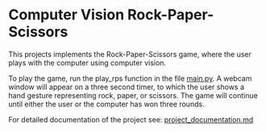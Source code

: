 # Computer Vision Rock-Paper-Scissors

This projects implements the Rock-Paper-Scissors game, where the user plays with the computer using computer vision.

To play the game, run the play_rps function in the file [main.py](https://github.com/tuttonluke/aicore_computer_vision_project/blob/main/main.py). A webcam window will appear on a three second timer, to which the user shows a hand gesture representing rock, paper, or scissors. The game will continue until either the user or the computer has won three rounds.

For detailed documentation of the project see: [project_documentation.md](https://github.com/tuttonluke/Computer_Vision_Rock_Paper_Scissors/blob/main/project_documentation.md)
